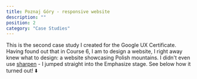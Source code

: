 ```yaml
---
title: Poznaj Góry - responsive website
description: ""
position: 2
category: "Case Studies"
---
```


<app-color-switcher class="inline-flex ml-2"></app-color-switcher>

This is the second case study I created for the Google UX Certificate. Having found out that in Course 6, I am to design a website, I right away knew what to design: a website showcasing Polish mountains. I didn't even use [sharpen](https://sharpen.design) - I jumped straight into the Emphasize stage. See below how it turned out! ⬇️

<pdf url="/portfolio/pg.pdf" ></pdf>
